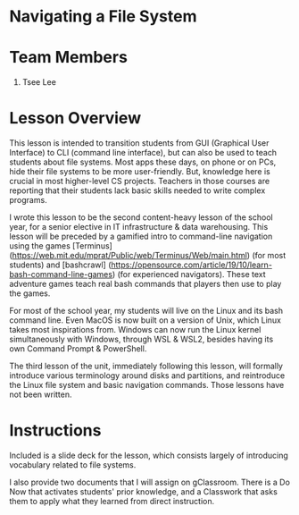 # Navigating a File System
# Team Members
1. Tsee Lee

# Lesson Overview
This lesson is intended to transition students from GUI
(Graphical User Interface) to CLI (command line interface), but
can also be used to teach students about file systems. Most apps
these days, on phone or on PCs, hide their file systems to be
more user-friendly. But, knowledge here is crucial in most
higher-level CS projects. Teachers in those courses are reporting
that their students lack basic skills needed to write complex programs.

I wrote this lesson to be the second content-heavy lesson of the
school year, for a senior elective in IT infrastructure & data
warehousing. This lesson will be preceded by a gamified intro to
command-line navigation using the games [Terminus]
(https://web.mit.edu/mprat/Public/web/Terminus/Web/main.html)
(for most students) and [bashcrawl]
(https://opensource.com/article/19/10/learn-bash-command-line-games)
(for experienced navigators). These text adventure games
teach real bash commands that players then use to play the games.

For most of the school year, my students will live on the Linux and
its bash command line. Even MacOS is now built on a version of Unix,
which Linux takes most inspirations from. Windows can now run the
Linux kernel simultaneously with Windows, through WSL & WSL2, besides
having its own Command Prompt & PowerShell.

The third lesson of the unit, immediately following this lesson, will
formally introduce various terminology around disks and partitions,
and reintroduce the Linux file system and basic navigation commands.
Those lessons have not been written.

# Instructions
Included is a slide deck for the lesson, which consists largely of
introducing vocabulary related to file systems.

I also provide two documents that I will assign on gClassroom. There is a
Do Now that activates students' prior knowledge, and a Classwork
that asks them to apply what they learned from direct instruction.

<!-- Add the text content of your lesson/unit plan to this file.
Add any extra files and source code to this repository.
Make sure to provide any instructions needed to run the code. -->
